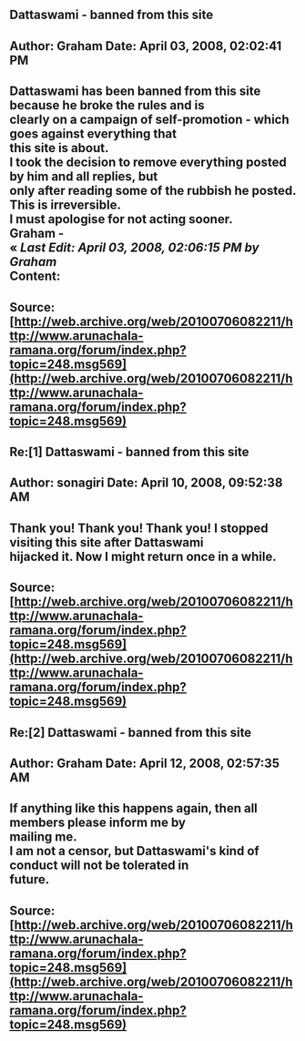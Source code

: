 ## Dattaswami - banned from this site  
Author: Graham              Date: April 03, 2008, 02:02:41 PM  
---  
Dattaswami has been banned from this site because he broke the rules and is  
clearly on a campaign of self-promotion - which goes against everything that  
this site is about.   
I took the decision to remove everything posted by him and all replies, but  
only after reading some of the rubbish he posted.   
This is irreversible.   
I must apologise for not acting sooner.   
Graham -   
« _Last Edit: April 03, 2008, 02:06:15 PM by Graham_  
Content:
 ---  
Source:[http://web.archive.org/web/20100706082211/http://www.arunachala-ramana.org/forum/index.php?topic=248.msg569](http://web.archive.org/web/20100706082211/http://www.arunachala-ramana.org/forum/index.php?topic=248.msg569)   
---  

## Re:[1] Dattaswami - banned from this site  
Author: sonagiri            Date: April 10, 2008, 09:52:38 AM  
---  
Thank you! Thank you! Thank you! I stopped visiting this site after Dattaswami  
hijacked it. Now I might return once in a while.
 ---  
Source:[http://web.archive.org/web/20100706082211/http://www.arunachala-ramana.org/forum/index.php?topic=248.msg569](http://web.archive.org/web/20100706082211/http://www.arunachala-ramana.org/forum/index.php?topic=248.msg569)   
---  

## Re:[2] Dattaswami - banned from this site  
Author: Graham              Date: April 12, 2008, 02:57:35 AM  
---  
If anything like this happens again, then all members please inform me by  
mailing me.   
I am not a censor, but Dattaswami's kind of conduct will not be tolerated in  
future.
 ---  
Source:[http://web.archive.org/web/20100706082211/http://www.arunachala-ramana.org/forum/index.php?topic=248.msg569](http://web.archive.org/web/20100706082211/http://www.arunachala-ramana.org/forum/index.php?topic=248.msg569)   
---  

